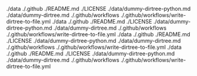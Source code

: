 ./data
./.github
	./README.md
	./LICENSE
	./data/dummy-dirtree-python.md
	./data/dummy-dirtree.md
./.github/workflows
	./.github/workflows/write-dirtree-to-file.yml
 ./data
 ./.github
  ./README.md
  ./LICENSE
  ./data/dummy-dirtree-python.md
  ./data/dummy-dirtree.md
 ./.github/workflows
  ./.github/workflows/write-dirtree-to-file.yml
 ./data
 ./.github
  ./README.md
  ./LICENSE
  ./data/dummy-dirtree-python.md
  ./data/dummy-dirtree.md
 ./.github/workflows
  ./.github/workflows/write-dirtree-to-file.yml
 ./data
 ./.github
  ./README.md
  ./LICENSE
  ./data/dummy-dirtree-python.md
  ./data/dummy-dirtree.md
 ./.github/workflows
  ./.github/workflows/write-dirtree-to-file.yml

